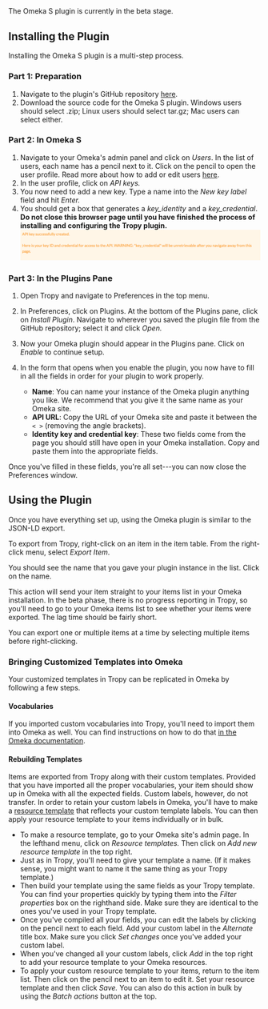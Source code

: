 ## 

The Omeka S plugin is currently in the beta stage.

## Installing the Plugin

Installing the Omeka S plugin is a multi-step process.

### **Part 1: Preparation**

1. Navigate to the plugin's GitHub repository [here](https://github.com/tropy/tropy-omeka/releases/latest).
2. Download the source code for the Omeka S plugin. Windows users should select .zip; Linux users should select tar.gz; Mac users can select either.

### **Part 2: In Omeka S**

1. Navigate to your Omeka's admin panel and click on _Users_. In the list of users, each name has a pencil next to it. Click on the pencil to open the user profile. Read more about how to add or edit users [here](https://omeka.org/s/docs/user-manual/admin/users/).
2. In the user profile, click on <em>API keys.</em>
3. You now need to add a new key. Type a name into the <em>New key label</em> field and hit <em>Enter.</em>
4. You should get a box that generates a <em>key\_identity</em> and a <em>key\_credential</em>. **Do not close this browser page until you have finished the process of installing and configuring the Tropy plugin.**![](/assets/api-key)

### **Part 3: In the Plugins Pane**
1. Open Tropy and navigate to Preferences in the top menu. 
2. In Preferences, click on Plugins. At the bottom of the Plugins pane, click on _Install Plugin_. Navigate to wherever you saved the plugin file from the GitHub repository; select it and click _Open._
3. Now your Omeka plugin should appear in the Plugins pane. Click on _Enable_ to continue setup.
4. In the form that opens when you enable the plugin, you now have to fill in all the fields in order for your plugin to work properly.

   * **Name**: You can name your instance of the Omeka plugin anything you like. We recommend that you give it the same name as your Omeka site.
   * **API URL**: Copy the URL of your Omeka site and paste it between the `< >` (removing the angle brackets). 
   * **Identity key and credential key**: These two fields come from the page you should still have open in your Omeka installation. Copy and paste them into the appropriate fields.

Once you've filled in these fields, you're all set---you can now close the Preferences window.


## Using the Plugin

Once you have everything set up, using the Omeka plugin is similar to the JSON-LD export. 

To export from Tropy, right-click on an item in the item table. From the right-click menu, select _Export Item_. 

You should see the name that you gave your plugin instance in the list. Click on the name. 

This action will send your item straight to your items list in your Omeka installation. In the beta phase, there is no progress reporting in Tropy, so you'll need to go to your Omeka items list to see whether your items were exported. The lag time should be fairly short.

You can export one or multiple items at a time by selecting multiple items before right-clicking.

### Bringing Customized Templates into Omeka

Your customized templates in Tropy can be replicated in Omeka by following a few steps. 

#### Vocabularies

If you imported custom vocabularies into Tropy, you'll need to import them into Omeka as well. You can find instructions on how to do that [in the Omeka documentation](https://omeka.org/s/docs/user-manual/content/vocabularies/).

#### Rebuilding Templates

Items are exported from Tropy along with their custom templates. Provided that you have imported all the proper vocabularies, your item should show up in Omeka with all the expected fields. Custom labels, however, do not transfer. In order to retain your custom labels in Omeka, you'll have to make a [resource template](https://omeka.org/s/docs/user-manual/content/resource-template/) that reflects your custom template labels. You can then apply your resource template to your items individually or in bulk.

* To make a resource template, go to your Omeka site's admin page. In the lefthand menu, click on <em>Resource templates.</em> Then click on <em>Add new resource template</em> in the top right.
* Just as in Tropy, you'll need to give your template a name. \(If it makes sense, you might want to name it the same thing as your Tropy template.\)
* Then build your template using the same fields as your Tropy template. You can find your properties quickly by typing them into the <em>Filter properties</em> box on the righthand side. Make sure they are identical to the ones you've used in your Tropy template.
* Once you've compiled all your fields, you can edit the labels by clicking on the pencil next to each field. Add your custom label in the <em>Alternate</em> title box. Make sure you click <em>Set changes</em> once you've added your custom label.
* When you've changed all your custom labels, click <em>Add</em> in the top right to add your resource template to your Omeka resources.
* To apply your custom resource template to your items, return to the item list. Then click on the pencil next to an item to edit it. Set your resource template and then click <em>Save.</em> You can also do this action in bulk by using the <em>Batch actions</em> button at the top.








